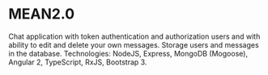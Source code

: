 # MEAN2.0
Chat application with token authentication and authorization users and with ability to edit and delete your
own messages. Storage users and messages in the database.
Technologies: NodeJS, Express, MongoDB (Mogoose), Angular 2, TypeScript, RxJS, Bootstrap 3.
